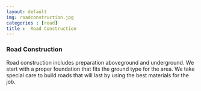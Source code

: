 ```yaml
---
layout: default
img: roadconstruction.jpg
categories : [road]
title :  Road Construction
---
```


### Road Construction

Road construction includes preparation aboveground and underground. We start with a proper foundation that fits the ground type for the area. We take special care to build roads that will last by using the best materials for the job. 
